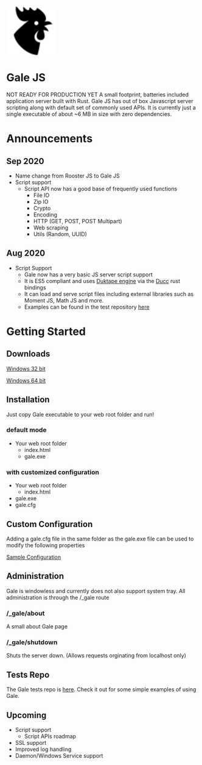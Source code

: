 <img src="./web/rooster.png" href="http://icons8.com/" alt="Gale Application Server" width="128"/>

# Gale JS
NOT READY FOR PRODUCTION YET
A small footprint, batteries included application server built with Rust. Gale JS has out of box Javascript server scripting along with default set of commonly used APIs. It is currently just a single executable of about ~6 MB in size with zero dependencies.

# Announcements
## Sep 2020
- Name change from Rooster JS to Gale JS
- Script support
  - Script API now has a good base of frequently used functions
    - File IO
    - Zip IO
    - Crypto 
    - Encoding 
    - HTTP (GET, POST, POST Multipart)
    - Web scraping
    - Utils (Random, UUID)
## Aug 2020
- Script Support
  - Gale now has a very basic JS server script support
  - It is ES5 compliant and uses [Duktape engine](https://duktape.org/) via the [Ducc](https://github.com/SkylerLipthay/ducc) rust bindings
  - It can load and serve script files including external libraries such as Moment JS, Math JS and more.
  - Examples can be found in the test repository [here](https://github.com/elasmojs/gale-test)

# Getting Started
## Downloads
[Windows 32 bit](./dist/gale-win32.exe)

[Windows 64 bit](./dist/gale-win64.exe)

## Installation
Just copy Gale executable to your web root folder and run!

### default mode
- Your web root folder
  - index.html
  - gale.exe
  
### with customized configuration
- Your web root folder
  - index.html
- gale.exe
- gale.cfg

## Custom Configuration
Adding a gale.cfg file in the same folder as the gale.exe file can be used to modify the following properties

[Sample Configuration](gale.cfg)

## Administration
Gale is windowless and currently does not also support system tray. All administration is through the /_gale route

### /_gale/about
A small about Gale page

### /_gale/shutdown
Shuts the server down. (Allows requests orginating from localhost only)

## Tests Repo
The Gale tests repo is [here](https://github.com/elasmojs/gale-test). Check it out for some simple examples of using Gale.

## Upcoming
- Script support
  - Script APIs roadmap
- SSL support
- Improved log handling
- Daemon/Windows Service support
